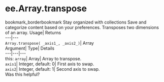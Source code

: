  
#  ee.Array.transpose 
bookmark_borderbookmark Stay organized with collections  Save and categorize content based on your preferences.
Transposes two dimensions of an array. 
Usage| Returns  
---|---  
`Array.transpose( _axis1_, _axis2_)`| Array  
Argument| Type| Details  
---|---|---  
this: `array`| Array| Array to transpose.  
`axis1`| Integer, default: 0| First axis to swap.  
`axis2`| Integer, default: 1| Second axis to swap.  
Was this helpful?
